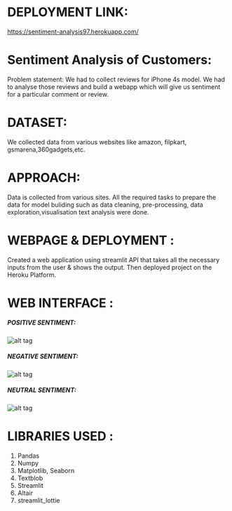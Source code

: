 # DEPLOYMENT LINK:
https://sentiment-analysis97.herokuapp.com/


# Sentiment Analysis of Customers:
Problem statement: We had to collect reviews for iPhone 4s model. We had to analyse those reviews and build a webapp which will give us sentiment for a particular comment or review.

# DATASET:
We collected data from various websites like amazon, filpkart, gsmarena,360gadgets,etc.

# APPROACH:
Data is collected from various sites. All the required tasks to prepare the data for model buliding such as data cleaning, pre-processing, data exploration,visualisation text analysis were done.


# WEBPAGE & DEPLOYMENT : 
Created a web application using streamlit API that takes all the necessary inputs from the user & shows the output. Then deployed project on the Heroku Platform.


# WEB INTERFACE :
##### POSITIVE SENTIMENT:
![alt tag](https://github.com/AishwaryaMate99/Sentiment-Analysis/blob/main/Images/POSTIVE%20SENTIMENT.jpg)
##### NEGATIVE SENTIMENT:
![alt tag](https://github.com/AishwaryaMate99/Sentiment-Analysis/blob/main/Images/NEGATIVE%20SENTIMENT.jpg)
##### NEUTRAL SENTIMENT:
![alt tag](https://github.com/AishwaryaMate99/Sentiment-Analysis/blob/main/Images/NEUTRAL%20SENTIMENT.jpg)

# LIBRARIES USED :
1) Pandas
2) Numpy
3) Matplotlib, Seaborn
4) Textblob
5) Streamlit 
6) Altair
7) streamlit_lottie
